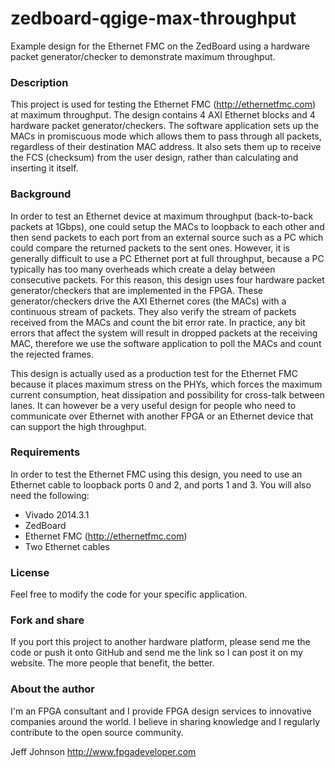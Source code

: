 zedboard-qgige-max-throughput
=============================

Example design for the Ethernet FMC on the ZedBoard using a hardware
packet generator/checker to demonstrate maximum throughput.

### Description

This project is used for testing the Ethernet FMC (http://ethernetfmc.com) at
maximum throughput. The design contains 4 AXI Ethernet blocks and 4
hardware packet generator/checkers. The software application sets up
the MACs in promiscuous mode which allows them to pass through all
packets, regardless of their destination MAC address. It also sets them
up to receive the FCS (checksum) from the user design, rather than
calculating and inserting it itself.

### Background

In order to test an Ethernet device at maximum throughput (back-to-back
packets at 1Gbps), one could setup the MACs to loopback to each other
and then send packets to each port from an external source such as a PC
which could compare the returned packets to the sent ones. However, it
is generally difficult to use a PC Ethernet port at full throughput,
because a PC typically has too many overheads which create a delay
between consecutive packets. For this reason, this design uses four
hardware packet generator/checkers that are implemented in the FPGA.
These generator/checkers drive the AXI Ethernet cores (the MACs) with a
continuous stream of packets. They also verify the stream of packets
received from the MACs and count the bit error rate. In practice, any
bit errors that affect the system will result in dropped packets at the
receiving MAC, therefore we use the software application to poll the MACs
and count the rejected frames.

This design is actually used as a production test for the Ethernet FMC
because it places maximum stress on the PHYs, which forces the maximum
current consumption, heat dissipation and possibility for cross-talk
between lanes. It can however be a very useful design for people who
need to communicate over Ethernet with another FPGA or an Ethernet
device that can support the high throughput.

### Requirements

In order to test the Ethernet FMC using this design, you need to use an
Ethernet cable to loopback ports 0 and 2, and ports 1 and 3.
You will also need the following:

* Vivado 2014.3.1
* ZedBoard
* Ethernet FMC (http://ethernetfmc.com)
* Two Ethernet cables

### License

Feel free to modify the code for your specific application.

### Fork and share

If you port this project to another hardware platform, please send me the
code or push it onto GitHub and send me the link so I can post it on my
website. The more people that benefit, the better.

### About the author

I'm an FPGA consultant and I provide FPGA design services to innovative
companies around the world. I believe in sharing knowledge and
I regularly contribute to the open source community.

Jeff Johnson
http://www.fpgadeveloper.com